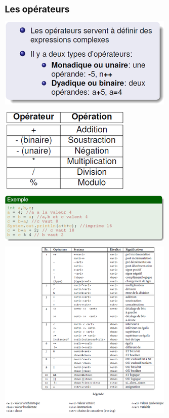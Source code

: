 # Les opérateurs

![](../../.gitbook/assets/image%20%2821%29.png)

![](../../.gitbook/assets/image%20%2819%29.png)

![](../../.gitbook/assets/image%20%2815%29.png)



![](../../.gitbook/assets/image%20%2822%29.png)


